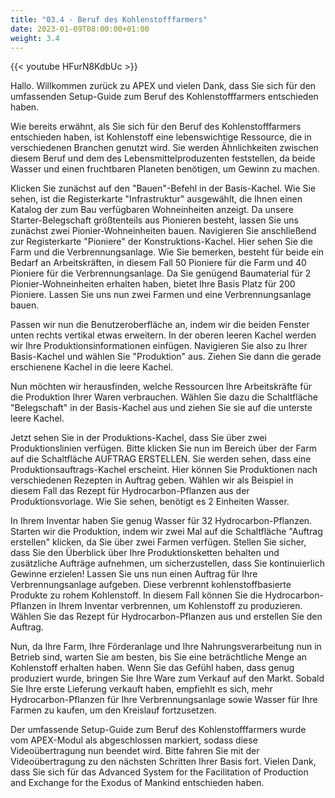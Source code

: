 ```yaml
---
title: "03.4 - Beruf des Kohlenstofffarmers"
date: 2023-01-09T08:00:00+01:00
weight: 3.4
---
```


{{< youtube HFurN8KdbUc >}}

Hallo. Willkommen zurück zu APEX und vielen Dank, dass Sie sich für den umfassenden Setup-Guide zum Beruf des Kohlenstofffarmers entschieden haben.

Wie bereits erwähnt, als Sie sich für den Beruf des Kohlenstofffarmers entschieden haben, ist Kohlenstoff eine lebenswichtige Ressource, die in verschiedenen Branchen genutzt wird. Sie werden Ähnlichkeiten zwischen diesem Beruf und dem des Lebensmittelproduzenten feststellen, da beide Wasser und einen fruchtbaren Planeten benötigen, um Gewinn zu machen.

Klicken Sie zunächst auf den "Bauen"-Befehl in der Basis-Kachel. Wie Sie sehen, ist die Registerkarte "Infrastruktur" ausgewählt, die Ihnen einen Katalog der zum Bau verfügbaren Wohneinheiten anzeigt. Da unsere Starter-Belegschaft größtenteils aus Pionieren besteht, lassen Sie uns zunächst zwei Pionier-Wohneinheiten bauen. Navigieren Sie anschließend zur Registerkarte "Pioniere" der Konstruktions-Kachel. Hier sehen Sie die Farm und die Verbrennungsanlage. Wie Sie bemerken, besteht für beide ein Bedarf an Arbeitskräften, in diesem Fall 50 Pioniere für die Farm und 40 Pioniere für die Verbrennungsanlage. Da Sie genügend Baumaterial für 2 Pionier-Wohneinheiten erhalten haben, bietet Ihre Basis Platz für 200 Pioniere. Lassen Sie uns nun zwei Farmen und eine Verbrennungsanlage bauen.

Passen wir nun die Benutzeroberfläche an, indem wir die beiden Fenster unten rechts vertikal etwas erweitern. In der oberen leeren Kachel werden wir Ihre Produktionsinformationen einfügen. Navigieren Sie also zu Ihrer Basis-Kachel und wählen Sie "Produktion" aus. Ziehen Sie dann die gerade erschienene Kachel in die leere Kachel.

Nun möchten wir herausfinden, welche Ressourcen Ihre Arbeitskräfte für die Produktion Ihrer Waren verbrauchen. Wählen Sie dazu die Schaltfläche "Belegschaft" in der Basis-Kachel aus und ziehen Sie sie auf die unterste leere Kachel.

Jetzt sehen Sie in der Produktions-Kachel, dass Sie über zwei Produktionslinien verfügen. Bitte klicken Sie nun im Bereich über der Farm auf die Schaltfläche AUFTRAG ERSTELLEN. Sie werden sehen, dass eine Produktionsauftrags-Kachel erscheint. Hier können Sie Produktionen nach verschiedenen Rezepten in Auftrag geben. Wählen wir als Beispiel in diesem Fall das Rezept für Hydrocarbon-Pflanzen aus der Produktionsvorlage. Wie Sie sehen, benötigt es 2 Einheiten Wasser.

In Ihrem Inventar haben Sie genug Wasser für 32 Hydrocarbon-Pflanzen. Starten wir die Produktion, indem wir zwei Mal auf die Schaltfläche "Auftrag erstellen" klicken, da Sie über zwei Farmen verfügen. Stellen Sie sicher, dass Sie den Überblick über Ihre Produktionsketten behalten und zusätzliche Aufträge aufnehmen, um sicherzustellen, dass Sie kontinuierlich Gewinne erzielen! Lassen Sie uns nun einen Auftrag für Ihre Verbrennungsanlage aufgeben. Diese verbrennt kohlenstoffbasierte Produkte zu rohem Kohlenstoff. In diesem Fall können Sie die Hydrocarbon-Pflanzen in Ihrem Inventar verbrennen, um Kohlenstoff zu produzieren. Wählen Sie das Rezept für Hydrocarbon-Pflanzen aus und erstellen Sie den Auftrag.

Nun, da Ihre Farm, Ihre Förderanlage und Ihre Nahrungsverarbeitung nun in Betrieb sind, warten Sie am besten, bis Sie eine beträchtliche Menge an Kohlenstoff erhalten haben. Wenn Sie das Gefühl haben, dass genug produziert wurde, bringen Sie Ihre Ware zum Verkauf auf den Markt. Sobald Sie Ihre erste Lieferung verkauft haben, empfiehlt es sich, mehr Hydrocarbon-Pflanzen für Ihre Verbrennungsanlage sowie Wasser für Ihre Farmen zu kaufen, um den Kreislauf fortzusetzen.

Der umfassende Setup-Guide zum Beruf des Kohlenstofffarmers wurde vom APEX-Modul als abgeschlossen markiert, sodass diese Videoübertragung nun beendet wird. Bitte fahren Sie mit der Videoübertragung zu den nächsten Schritten Ihrer Basis fort. Vielen Dank, dass Sie sich für das Advanced System for the Facilitation of Production and Exchange for the Exodus of Mankind entschieden haben.